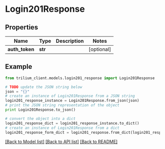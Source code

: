 # Login201Response


## Properties
Name | Type | Description | Notes
------------ | ------------- | ------------- | -------------
**auth_token** | **str** |  | [optional] 

## Example

```python
from trilium_client.models.login201_response import Login201Response

# TODO update the JSON string below
json = "{}"
# create an instance of Login201Response from a JSON string
login201_response_instance = Login201Response.from_json(json)
# print the JSON string representation of the object
print Login201Response.to_json()

# convert the object into a dict
login201_response_dict = login201_response_instance.to_dict()
# create an instance of Login201Response from a dict
login201_response_form_dict = login201_response.from_dict(login201_response_dict)
```
[[Back to Model list]](../README.md#documentation-for-models) [[Back to API list]](../README.md#documentation-for-api-endpoints) [[Back to README]](../README.md)


